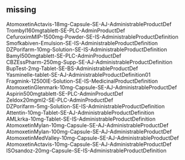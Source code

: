 ## missing 

AtomoxetinActavis-18mg-Capsule-SE-AJ-AdministrableProductDef  
Trombyl160mgtablett-SE-PLC-AdminProductDef  
CefuroximMIP-1500mg-Powder-SE-IS-AdministrableProductDefinition  
Smofkabiven-Emulsion-SE-IS-AdministrableProductDefinition  
DZPorifarm-10mg-Solution-SE-IS-AdministrableProductDefinition  
Bamyl500mgtablett-SE-PLC-AdminProductDef  
CBZEssPharm-250mg-Supp-SE-AJ-AdministrableProductDefinition  
BupTest-2mg-Tablet-SE-BS-AdministrableProductDef  
Yasminelle-tablet-SE-AJ-AdministrableProductDefinition01  
Fragmink-12500IE-Solution-SE-IS-MedicinalProductDefinition  
AtomoxetinGlenmark-10mg-Capsule-SE-AJ-AdministrableProductDef  
Aspirin500mgtablett-SE-PLC-AdminProductDef  
Zeldox20mgml2-SE-PLC-AdminProductDef  
DZPorifarm-5mg-Solution-SE-IS-AdministrableProductDefinition  
Attentin-10mg-Tablet-SE-AJ-AdministrableProductDefinition  
AMLkrka-10mg-Tablet-SE-IS-AdministrableProductDefinition  
AtomoxetinMylan-10mg-Capsule-SE-AJ-AdministrableProductDef  
AtomoxetinMylan-100mg-Capsule-SE-AJ-AdministrableProductDef  
AtomoxetinMedValley-10mg-Capsule-SE-AJ-AdministrableProductDef  
AtomoxetinActavis-10mg-Capsule-SE-AJ-AdministrableProductDef  
ISOsandoz-20mg-Capsule-SE-IS-AdministrableProductDefinition  
